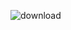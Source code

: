 ![download](https://github.com/ComradeCat08/ComradeCat08.github.io/assets/167794377/396d6d98-f15a-443c-806d-c941f0457984)
